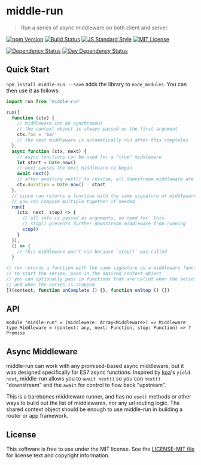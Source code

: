 # middle-run

> Run a series of async middleware on both client and server.

[![npm Version][npm-image]][npm]
[![Build Status][build-image]][build]
[![JS Standard Style][style-image]][style]
[![MIT License][license-image]][LICENSE]

[![Dependency Status][deps-image]][deps]
[![Dev Dependency Status][dev-deps-image]][dev-deps]


Quick Start
-----------

`npm install middle-run --save` adds the library to `node_modules`. You can then use it as follows:

```js
import run from 'middle-run'

run([
  function (ctx) {
    // middleware can be synchronous
    // the context object is always passed as the first argument
    ctx.foo = 'bar'
    // the next middleware is automatically run after this completes
  },
  async function (ctx, next) {
    // async functions can be used for a "true" middleware
    let start = Date.now()
    // next causes the next middleware to begin
    await next()
    // after awaiting next() to resolve, all downstream middleware are done
    ctx.duration = Date.now() - start
  },
  // since run returns a function with the same signature of middleware
  // you can compose multiple together if needed
  run([
    (ctx, next, stop) => {
      // all info is passed as arguments, no need for `this`
      // stop() prevents further downstream middleware from running
      stop()
    }
  ]),
  () => {
    // this middleware won't run because `stop()` was called
  }

// run returns a function with the same signature as a middleware function
// to start the series, pass in the desired context object
// you can optionally pass in functions that are called when the series completes
// and when the series is stopped
])(context, function onComplete () {}, function onStop () {})
```


API
---

```
module "middle-run" = (middleware: Array<Middleware>) => Middleware
type Middleware = (context: any, next: Function, stop: Function) => ?Promise
```


Async Middleware
----------------

middle-run can work with any promised-based async middleware, but it was
designed specifically for ES7 async functions. Inspired by [koa][koa]'s
`yield next`, middle-run allows you to `await next()` so you can `next()`
"downstream" and the `await` for control to flow back "upstream".

This is a barebones middleware runner, and has no `use()` methods or other ways
to build out the list of middlewares, nor any url routing logic. The shared
context object should be enough to use middle-run in building a router or app
framework.


License
-------

This software is free to use under the MIT license. See the [LICENSE-MIT file][LICENSE] for license text and copyright information.


[npm]: https://www.npmjs.org/package/middle-run
[npm-image]: https://img.shields.io/npm/v/middle-run.svg
[deps]: https://david-dm.org/thetalecrafter/middle-run
[deps-image]: https://img.shields.io/david/thetalecrafter/middle-run.svg
[dev-deps]: https://david-dm.org/thetalecrafter/middle-run#info=devDependencies
[dev-deps-image]: https://img.shields.io/david/dev/thetalecrafter/middle-run.svg
[build]: https://travis-ci.org/thetalecrafter/middle-run
[build-image]: https://img.shields.io/travis/thetalecrafter/middle-run.svg
[style]: https://github.com/feross/standard
[style-image]: https://img.shields.io/badge/code%20style-standard-brightgreen.svg
[license-image]: https://img.shields.io/npm/l/middle-run.svg
[koa]: http://koajs.com
[LICENSE]: https://github.com/thetalecrafter/middle-run/blob/master/LICENSE-MIT
